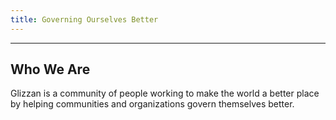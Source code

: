 ```yaml
---
title: Governing Ourselves Better
---
```


----

## Who We Are

Glizzan is a community of people working to make the world a better place by helping communities and organizations govern themselves better.  




